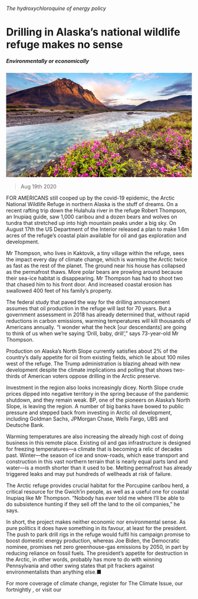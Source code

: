 ###### The hydroxychloroquine of energy policy

# Drilling in Alaska’s national wildlife refuge makes no sense 

##### Environmentally or economically 

![image](images/20200822_USP001.jpg) 

> Aug 19th 2020 

FOR AMERICANS still cooped up by the covid-19 epidemic, the Arctic National Wildlife Refuge in northern Alaska is the stuff of dreams. On a recent rafting trip down the Hulahula river in the refuge Robert Thompson, an Inupiaq guide, saw 1,000 caribou and a dozen bears and wolves on tundra that stretched up into high mountain peaks under a big sky. On August 17th the US Department of the Interior released a plan to make 1.6m acres of the refuge’s coastal plain available for oil and gas exploration and development.

Mr Thompson, who lives in Kaktovik, a tiny village within the refuge, sees the impact every day of climate change, which is warming the Arctic twice as fast as the rest of the planet. The ground near his house has collapsed as the permafrost thaws. More polar bears are prowling around because their sea-ice habitat is disappearing. Mr Thompson has had to shoot two that chased him to his front door. And increased coastal erosion has swallowed 400 feet of his family’s property.


The federal study that paved the way for the drilling announcement assumes that oil production in the refuge will last for 70 years. But a government assessment in 2018 has already determined that, without rapid reductions in carbon emissions, warming temperatures will kill thousands of Americans annually. “I wonder what the heck [our descendants] are going to think of us when we’re saying ‘Drill, baby, drill’,” says 73-year-old Mr Thompson.

Production on Alaska’s North Slope currently satisfies about 2% of the country’s daily appetite for oil from existing fields, which lie about 100 miles west of the refuge. The Trump administration is blazing ahead with new development despite the climate implications and polling that shows two-thirds of American voters oppose drilling in the Arctic preserve.

Investment in the region also looks increasingly dicey. North Slope crude prices dipped into negative territory in the spring because of the pandemic shutdown, and they remain weak. BP, one of the pioneers on Alaska’s North Slope, is leaving the region. A number of big banks have bowed to public pressure and stepped back from investing in Arctic oil development, including Goldman Sachs, JPMorgan Chase, Wells Fargo, UBS and Deutsche Bank.

Warming temperatures are also increasing the already high cost of doing business in this remote place. Existing oil and gas infrastructure is designed for freezing temperatures—a climate that is becoming a relic of decades past. Winter—the season of ice and snow-roads, which ease transport and construction in this vast northern terrain that is nearly equal parts land and water—is a month shorter than it used to be. Melting permafrost has already triggered leaks and may put hundreds of wellheads at risk of failure.

The Arctic refuge provides crucial habitat for the Porcupine caribou herd, a critical resource for the Gwich’in people, as well as a useful one for coastal Inupiaq like Mr Thompson. “Nobody has ever told me where I’ll be able to do subsistence hunting if they sell off the land to the oil companies,” he says.

In short, the project makes neither economic nor environmental sense. As pure politics it does have something in its favour, at least for the president. The push to park drill rigs in the refuge would fulfil his campaign promise to boost domestic energy production, whereas Joe Biden, the Democratic nominee, promises net zero greenhouse-gas emissions by 2050, in part by reducing reliance on fossil fuels. The president’s appetite for destruction in the Arctic, in other words, probably has more to do with winning Pennsylvania and other swing states that pit frackers against environmentalists than anything else.■

For more coverage of climate change, register for The Climate Issue, our fortnightly , or visit our 

